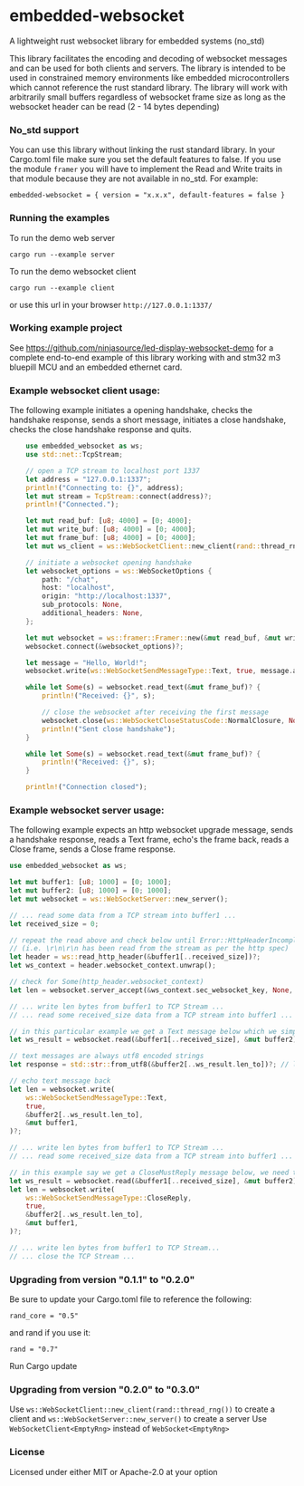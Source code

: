 # embedded-websocket
A lightweight rust websocket library for embedded systems (no_std)

This library facilitates the encoding and decoding of websocket messages and can be used for both clients and servers. The library is intended to be used in constrained memory environments like embedded microcontrollers which cannot reference the rust standard library. The library will work with arbitrarily small buffers regardless of websocket frame size as long as the websocket header can be read (2 - 14 bytes depending)

### No_std support

You can use this library without linking the rust standard library. In your Cargo.toml file make sure you set the default features to false. If you use the module `framer` you will have to implement the Read and Write traits in that module because they are not available in no_std. For example:
```
embedded-websocket = { version = "x.x.x", default-features = false }
```

### Running the examples

To run the demo web server

```
cargo run --example server
```
To run the demo websocket client
```
cargo run --example client
```
or use this url in your browser `http://127.0.0.1:1337/`

### Working example project

See https://github.com/ninjasource/led-display-websocket-demo for a complete end-to-end example of this library working with and stm32 m3 bluepill MCU and an embedded ethernet card.

### Example websocket client usage:
The following example initiates a opening handshake, checks the handshake response, sends a short message, initiates a close handshake, checks the close handshake response and quits.

```rust
    use embedded_websocket as ws;
    use std::net::TcpStream;

    // open a TCP stream to localhost port 1337
    let address = "127.0.0.1:1337";
    println!("Connecting to: {}", address);
    let mut stream = TcpStream::connect(address)?;
    println!("Connected.");

    let mut read_buf: [u8; 4000] = [0; 4000];
    let mut write_buf: [u8; 4000] = [0; 4000];
    let mut frame_buf: [u8; 4000] = [0; 4000];
    let mut ws_client = ws::WebSocketClient::new_client(rand::thread_rng());

    // initiate a websocket opening handshake
    let websocket_options = ws::WebSocketOptions {
        path: "/chat",
        host: "localhost",
        origin: "http://localhost:1337",
        sub_protocols: None,
        additional_headers: None,
    };

    let mut websocket = ws::framer::Framer::new(&mut read_buf, &mut write_buf, &mut ws_client, &mut stream);
    websocket.connect(&websocket_options)?;

    let message = "Hello, World!";
    websocket.write(ws::WebSocketSendMessageType::Text, true, message.as_bytes())?;

    while let Some(s) = websocket.read_text(&mut frame_buf)? {
        println!("Received: {}", s);

        // close the websocket after receiving the first message
        websocket.close(ws::WebSocketCloseStatusCode::NormalClosure, None)?;
        println!("Sent close handshake");
    }

    while let Some(s) = websocket.read_text(&mut frame_buf)? {
        println!("Received: {}", s);
    }

    println!("Connection closed");    
```

### Example websocket server usage:
The following example expects an http websocket upgrade message, sends a handshake response, reads a Text frame, echo's the frame back, reads a Close frame, sends a Close frame response.

```rust
use embedded_websocket as ws;

let mut buffer1: [u8; 1000] = [0; 1000];
let mut buffer2: [u8; 1000] = [0; 1000];
let mut websocket = ws::WebSocketServer::new_server();

// ... read some data from a TCP stream into buffer1 ...
let received_size = 0;

// repeat the read above and check below until Error::HttpHeaderIncomplete is no longer returned
// (i.e. \r\n\r\n has been read from the stream as per the http spec)
let header = ws::read_http_header(&buffer1[..received_size])?;
let ws_context = header.websocket_context.unwrap();

// check for Some(http_header.websocket_context)
let len = websocket.server_accept(&ws_context.sec_websocket_key, None, &mut buffer1)?;

// ... write len bytes from buffer1 to TCP Stream ...
// ... read some received_size data from a TCP stream into buffer1 ...

// in this particular example we get a Text message below which we simply want to echo back
let ws_result = websocket.read(&buffer1[..received_size], &mut buffer2)?;

// text messages are always utf8 encoded strings
let response = std::str::from_utf8(&buffer2[..ws_result.len_to])?; // log this

// echo text message back
let len = websocket.write(
    ws::WebSocketSendMessageType::Text,
    true,
    &buffer2[..ws_result.len_to],
    &mut buffer1,
)?;

// ... write len bytes from buffer1 to TCP Stream ...
// ... read some received_size data from a TCP stream into buffer1 ...

// in this example say we get a CloseMustReply message below, we need to respond to complete the close handshake
let ws_result = websocket.read(&buffer1[..received_size], &mut buffer2)?;
let len = websocket.write(
    ws::WebSocketSendMessageType::CloseReply,
    true,
    &buffer2[..ws_result.len_to],
    &mut buffer1,
)?;

// ... write len bytes from buffer1 to TCP Stream...
// ... close the TCP Stream ...
```

### Upgrading from version "0.1.1" to "0.2.0"
Be sure to update your Cargo.toml file to reference the following:
```
rand_core = "0.5"
```
and rand if you use it:
```
rand = "0.7"
```
Run Cargo update

### Upgrading from version "0.2.0" to "0.3.0"
Use ```ws::WebSocketClient::new_client(rand::thread_rng())``` to create a client and ```ws::WebSocketServer::new_server()``` to create a server
Use ```WebSocketClient<EmptyRng>``` instead of ```WebSocket<EmptyRng>```

### License 

Licensed under either MIT or Apache-2.0 at your option
